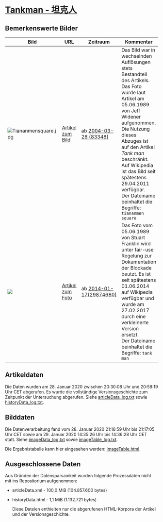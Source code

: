 # [Tankman - 坦克人](https://zh.wikipedia.org/wiki/%E5%9D%A6%E5%85%8B%E4%BA%BA)

## Bemerkenswerte Bilder

| Bild | URL | Zeitraum | Kommentar |
| - | - | - | - |
| ![Tiananmensquare.jpg](https://upload.wikimedia.org/wikipedia/zh/7/70/Tiananmensquare.jpg) | [Artikel zum Bild](https://zh.wikipedia.org/wiki/File:Tiananmensquare.jpg) | ab [2004-03-28 (83348)](https://zh.wikipedia.org/w/index.php?oldid=83348) | Das Bild war in wechselnden Auflösungen stets Bestandteil des Artikels. Das Foto wurde laut Artikel am 05.06.1989 von Jeff Widener aufgenommen. Die Nutzung dieses Abzuges ist auf den Artikel *Tank man* beschränkt. Auf Wikipedia ist das Bild seit spätestens 29.04.2011 verfügbar.<br/>Der Dateiname beinhaltet die Begriffe: `tiananmen` `square` |
| ![](https://upload.wikimedia.org/wikipedia/zh/thumb/8/85/Tank_Man_Long_Shot_by_Stuart_Franklin.jpg/250px-Tank_Man_Long_Shot_by_Stuart_Franklin.jpg) | [Artikel zum Foto](https://zh.wikipedia.org/wiki/File:Tank_Man_Long_Shot_by_Stuart_Franklin.jpg) | ab [2014-01-17(29874680)](https://zh.wikipedia.org/w/index.php?oldid=29874680) | Das Foto vom 05.06.1989 von Stuart Franklin wird unter fair-use Regelung zur Dokumentation der Blockade beutzt. Es ist seit spätestens 01.06.2014 auf Wikipedia verfügbar und wurde am 27.02.2017 durch eine verkleinerte Version ersetzt.<br/>Der Dateiname beinhaltet die Begriffe: `tank` `man` |

## Artikeldaten

Die Daten wurden am 28. Januar 2020 zwischen 20:30:08 Uhr und 20:58:19 Uhr CET abgerufen. Es wurde die vollständige Versionsgeschichte zum Zeitpunkt der Untersuchung abgerufen. Siehe [articleData_log.txt](articleData_log.txt) sowie [historyData_log.txt](historyData_log.txt).

## Bilddaten

Die Datenverarbeitung fand vom 28. Januar 2020 21:16:59 Uhr bis 21:17:05 Uhr CET sowie am 29. Januar 2020 14:35:26 Uhr bis 14:36:28 Uhr CET statt. Siehe [imageData_log.txt](imageData_log.txt) sowie [imageTable_log.txt](imageTable_log.txt).

Die Ergebnistabelle kann hier eingesehen werden: [imageTable.html](imageTable.html).

## Ausgeschlossene Daten

Aus Gründen der Datensparsamkeit wurden folgende Prozessdaten nicht mit ins Repositorium aufgenommen:

- articleData.xml - 100,0 MiB (104.857.600 bytes)
- historyData.html - 1,1 MiB (1.132.721 bytes)

  Diese Dateien enthielten nur die abgerufenen HTML-Korpora der Artikel und der Versionsgeschichte.
